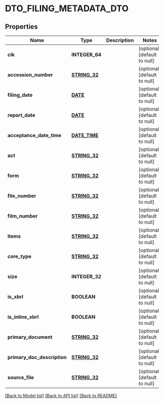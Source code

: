 # DTO_FILING_METADATA_DTO

## Properties
Name | Type | Description | Notes
------------ | ------------- | ------------- | -------------
**cik** | **INTEGER_64** |  | [optional] [default to null]
**accession_number** | [**STRING_32**](STRING_32.md) |  | [optional] [default to null]
**filing_date** | [**DATE**](DATE.md) |  | [optional] [default to null]
**report_date** | [**DATE**](DATE.md) |  | [optional] [default to null]
**acceptance_date_time** | [**DATE_TIME**](DATE_TIME.md) |  | [optional] [default to null]
**act** | [**STRING_32**](STRING_32.md) |  | [optional] [default to null]
**form** | [**STRING_32**](STRING_32.md) |  | [optional] [default to null]
**file_number** | [**STRING_32**](STRING_32.md) |  | [optional] [default to null]
**film_number** | [**STRING_32**](STRING_32.md) |  | [optional] [default to null]
**items** | [**STRING_32**](STRING_32.md) |  | [optional] [default to null]
**core_type** | [**STRING_32**](STRING_32.md) |  | [optional] [default to null]
**size** | **INTEGER_32** |  | [optional] [default to null]
**is_xbrl** | **BOOLEAN** |  | [optional] [default to null]
**is_inline_xbrl** | **BOOLEAN** |  | [optional] [default to null]
**primary_document** | [**STRING_32**](STRING_32.md) |  | [optional] [default to null]
**primary_doc_description** | [**STRING_32**](STRING_32.md) |  | [optional] [default to null]
**source_file** | [**STRING_32**](STRING_32.md) |  | [optional] [default to null]

[[Back to Model list]](../README.md#documentation-for-models) [[Back to API list]](../README.md#documentation-for-api-endpoints) [[Back to README]](../README.md)


